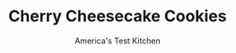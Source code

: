 ---
layout: ../../layouts/MarkdownPostLayout.astro
title: Cherry Cheesecake Cookies
author: America's Test Kitchen
pubDate: 2023-03-15
description: "These cookies are excellent for parties and potluck dinners, but they are also great during the holidays."
image_url: https://res.cloudinary.com/hksqkdlah/image/upload/ar_1:1,c_fill,dpr_2.0,f_auto,fl_lossy.progressive.strip_profile,g_faces:auto,q_auto:low,w_344/36748_sfs-cherrycheesecakecookies-16
tags: ["Desserts or Baked Goods","Cookies","Holiday","Contest Recipes"]
calories: 9155
protein: 1
carbohydrates: 23
fats: 
fiber: 
ingredients: ["3 1/2 cups (17½ ounces), all-purpose flour","2 teaspoons, baking powder","1 teaspoon, salt","1 pound, cream cheese, softened","20 tablespoons (2 1/2 sticks), unsalted butter, softened","1 1/2 cups (10½ ounces), sugar","2 large, eggs","2 teaspoons, vanilla extract","8 , whole graham crackers, crushed into crumbs (1 cup) (see note)","3 (20-ounce) cans, cherry pie filling, drained"]
serves: 54
time: "1 hour, plus 30 minutes chilling and 25 minutes cooling"
instructions: ["Whisk flour, baking powder, and salt together in bowl. Using stand mixer fitted with paddle, beat cream cheese, butter, and sugar until smooth and creamy, about 2 minutes. Add eggs and vanilla and mix until incorporated. Reduce speed to low, add flour mixture, and mix until just combined. Cover bowl tightly with plastic wrap and refrigerate until firm, about 30 minutes.","Adjust oven racks to upper-middle and lower-middle positions and heat oven to 350 degrees. Line 2 baking sheets with parchment paper. Spread graham cracker crumbs in shallow dish.","Roll dough into 1½-inch balls, then roll in graham cracker crumbs; space dough balls 2 inches apart on prepared sheets. Using 1-tablespoon measure, make indentation in center of each dough ball. Place 3 cherries in each indentation. Bake until golden around edges, 12 to 14 minutes, switching and rotating sheets halfway through baking. Let cookies cool for 5 minutes on sheets, then transfer to wire rack. Let cookies cool completely before serving. (Cookies can be refrigerated for up to 2 days.)"]
nutrition: ["62 mg Potassium","49 mg Phosphorus","29 mg Calcium","6 mg Magnesium","105 mg Sodium","7 g Fat","1 g Monounsaturated","1 mg Vitamin C","27 mg Cholesterol","4 g Saturated","15 µg Folic acid","6 µg Folate (food)","6 g Sugars","30 g Water","23 g Carbs","32 µg Folate equivalent (total)","1 g Protein","72 µg Vitamin A","169 kcal Energy","5 g Sugars, added","9155 calories"]
notes: "To make graham cracker crumbs, process 8 whole graham crackers in a food processor until finely ground."
---